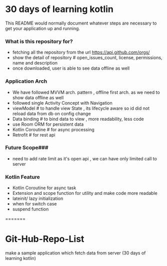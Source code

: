 
# 30 days of learning kotlin  #

This README would normally document whatever steps are necessary to get your application up and running.

### What is this repository for? ###

* fetching all the repository from the url https://api.github.com/orgs/
* show the detail of repository #  open_issues_count, license, permissions, name and description
* once downloaded, user is able to see data offline as well

### Application Arch ###

* We have followed MVVM arch. pattern , offline first arch. as we need to show data offline as well
* followed single Activity Concept with Navigation
* viewModel # to handle view State , its lifecycle aware so id did not reload data from db on config change
* Data binding # to bind data to view , more readability, less code
* use Room ORM for persistent data
* Kotlin Coroutine # for async processing
* Retrofit # for rest api

### Future Scope###
* need to add rate limit as it's open api , we can have only limited call to server

### Kotlin Feature ######
*  Kotlin Coroutine for async task
*  Extension and scope function for utility and make code more readable
*  lateinit/ lazy initialization
*  when for switch case
* suspend function



=======
# Git-Hub-Repo-List
make a sample application which fetch data from server (30 days of learning kotlin)

